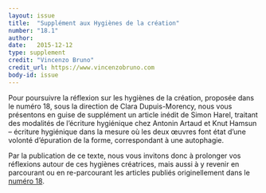 ```yaml
---
layout: issue
title:  "Supplément aux Hygiènes de la création"
number: "18.1"
author:
date:   2015-12-12
type: supplement
credit: "Vincenzo Bruno"
credit_url: https://www.vincenzobruno.com
body-id: issue
---
```

Pour poursuivre la réflexion sur les hygiènes de la création, proposée dans le numéro 18, sous la direction de Clara Dupuis-Morency, nous vous présentons en guise de supplément un article inédit de Simon Harel, traitant des modalités de l’écriture hygiénique chez Antonin Artaud et Knut Hamsun – écriture hygiénique dans la mesure où les deux œuvres font état d’une volonté d’épuration de la forme, correspondant à une autophagie.

Par la publication de ce texte, nous vous invitons donc à prolonger vos réflexions autour de ces hygiènes créatrices, mais aussi à y revenir en parcourant ou en re-parcourant les articles publiés originellement dans le [numéro 18](##).
